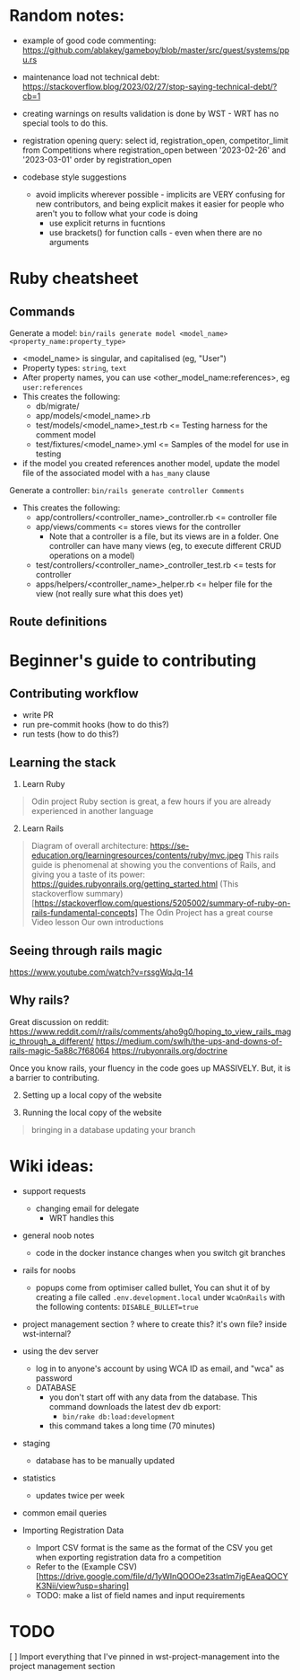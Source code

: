 # Random notes: 

- example of good code commenting: https://github.com/ablakey/gameboy/blob/master/src/guest/systems/ppu.rs

- maintenance load not technical debt: https://stackoverflow.blog/2023/02/27/stop-saying-technical-debt/?cb=1

- creating warnings on results validation is done by WST - WRT has no special tools to do this.

- registration opening query:
  select id, registration_open, competitor_limit from Competitions
  where registration_open between '2023-02-26' and '2023-03-01'
  order by registration_open

- codebase style suggestions
  - avoid implicits wherever possible - implicits are VERY confusing for new contributors, and being explicit makes it easier for people who aren't you to follow what your code is doing
    - use explicit returns in fucntions
    - use brackets() for function calls - even when there are no arguments


# Ruby cheatsheet

## Commands
Generate a model: `bin/rails generate model <model_name> <property_name:property_type>`
  - <model_name> is singular, and capitalised (eg, "User")
  - Property types: `string`, `text`
  - After property names, you can use <other_model_name:references>, eg `user:references`
  - This creates the following:
    - db/migrate/<migration script>
    - app/models/<model_name>.rb 
    - test/models/<model_name>\_test.rb  	<= Testing harness for the comment model
    - test/fixtures/<model_name>.yml  <= Samples of the model for use in testing
  - if the model you created references another model, update the model file of the associated model with a `has_many` clause

Generate a controller: `bin/rails generate controller Comments`
  - This creates the following:
    - app/controllers/<controller_name>\_controller.rb <= controller file
    - app/views/comments <= stores views for the controller
      - Note that a controller is a file, but its views are in a folder. One controller can have many views (eg, to execute different CRUD operations on a model)
    - test/controllers/<controller_name>\_controller_test.rb <= tests for controller
    - apps/helpers/<controller_name>\_helper.rb <= helper file for the view (not really sure what this does yet)

## Route definitions

# Beginner's guide to contributing

## Contributing workflow

- write PR
- run pre-commit hooks (how to do this?)
- run tests (how to do this?)

## Learning the stack

1. Learn Ruby
> Odin project Ruby section is great, a few hours if you are already experienced in another language



2. Learn Rails
> Diagram of overall architecture: https://se-education.org/learningresources/contents/ruby/mvc.jpeg
> This rails guide is phenomenal at showing you the conventions of Rails, and giving you a taste of its power: https://guides.rubyonrails.org/getting_started.html
> (This stackoverflow summary)[https://stackoverflow.com/questions/5205002/summary-of-ruby-on-rails-fundamental-concepts]
> The Odin Project has a great course
> Video lesson
> Our own introductions

## Seeing through rails magic
https://www.youtube.com/watch?v=rssgWqJq-14

## Why rails?

Great discussion on reddit:
https://www.reddit.com/r/rails/comments/aho9g0/hoping_to_view_rails_magic_through_a_different/
https://medium.com/swlh/the-ups-and-downs-of-rails-magic-5a88c7f68064
https://rubyonrails.org/doctrine


Once you know rails, your fluency in the code goes up MASSIVELY. But, it is a barrier to contributing. 

2. Setting up a local copy of the website

3. Running the local copy of the website
> bringing in a database
> updating your branch

# Wiki ideas: 

- support requests
  - changing email for delegate
    - WRT handles this


- general noob notes
  - code in the docker instance changes when you switch git branches
- rails for noobs
  - popups come from optimiser called bullet, You can shut it of by creating a file called `.env.development.local` under `WcaOnRails` with the following contents: `DISABLE_BULLET=true`
- project management section
  ? where to create this? it's own file? inside wst-internal? 
- using the dev server
  - log in to anyone's account by using WCA ID as email, and "wca" as password 
  - DATABASE
    - you don't start off with any data from the database. This command downloads the latest dev db export: 
      - `bin/rake db:load:development`
    - this command takes a long time (70 minutes)
- staging
  - database has to be manually updated
- statistics 
  - updates twice per week

- common email queries

- Importing Registration Data
  - Import CSV format is the same as the format of the CSV you get when exporting registration data fro a competition
  - Refer to the (Example CSV)[https://drive.google.com/file/d/1yWInQOOOe23satlm7igEAeaQOCYK3Nii/view?usp=sharing]
  - TODO: make a list of field names and input requirements

# TODO

[ ] Import everything that I've pinned in wst-project-management into the project management section
